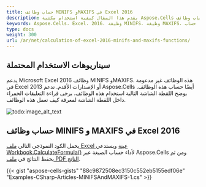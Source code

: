 ```yaml
---
title: حساب وظائف MINIFS وMAXIFS في Excel 2016
description: يقدم هذا المقال كيفية استخدام مكتبة Aspose.Cells لحساب وظائف MINIFS وMAXIFS في Microsoft Excel 2016. من خلال تحميل ملف Excel موجود أو إنشاء ملف جديد، يمكننا استخدام الأساليب المقدمة من Aspose.Cells لحساب وظائف MINIFS وMAXIFS والحصول على النتائج. وأخيرًا، نحفظ الملف المعدل على القرص.
keywords: Aspose.Cells، Excel، 2016، وظيفة MINIFS، وظيفة MAXIFS، حساب
type: docs
weight: 300
url: /ar/net/calculation-of-excel-2016-minifs-and-maxifs-functions/
---
```


## **سيناريوهات الاستخدام المحتملة**
يدعم Microsoft Excel 2016 وظائف MINIFS وMAXIFS. هذه الوظائف غير مدعومة في Excel 2013 أو الإصدارات الأقدم. تدعم Aspose.Cells أيضًا حساب هذه الوظائف. يوضح اللقطة الشاشة التالية استخدام هذه الوظائف. يرجى قراءة التعليقات الحمراء داخل اللقطة الشاشة لمعرفة كيف تعمل هذه الوظائف.

![todo:image_alt_text](calculation-of-excel-2016-minifs-and-maxifs-functions_1.png)
## **حساب وظائف MINIFS و MAXIFS في Excel 2016**
يحمل الكود النموذجي التالي [ملف Excel عينة](5115149.xlsx) ويستدعي [Workbook.CalculateFormula()](https://reference.aspose.com/cells/net/aspose.cells/workbook/methods/calculateformula) لأداء حساب الصيغة عبر Aspose.Cells ومن ثم يحفظ النتائج في [ملف PDF الناتج](5115154.pdf).



{{< gist "aspose-cells-gists" "88c9872508ec3150c552eb5155edf06e" "Examples-CSharp-Articles-MINIFSAndMAXIFS-1.cs" >}}
